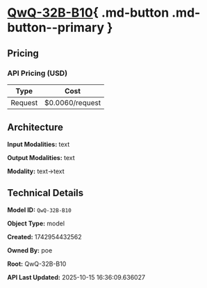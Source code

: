 # [QwQ-32B-B10](https://poe.com/QwQ-32B-B10){ .md-button .md-button--primary }

## Pricing

### API Pricing (USD)

| Type | Cost |
|------|------|
| Request | $0.0060/request |

## Architecture

**Input Modalities:** text

**Output Modalities:** text

**Modality:** text->text


## Technical Details

**Model ID:** `QwQ-32B-B10`

**Object Type:** model

**Created:** 1742954432562

**Owned By:** poe

**Root:** QwQ-32B-B10

**API Last Updated:** 2025-10-15 16:36:09.636027
